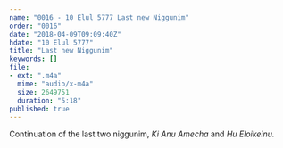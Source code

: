 ```yaml
---
name: "0016 - 10 Elul 5777 Last new Niggunim"
order: "0016"
date: "2018-04-09T09:09:40Z"
hdate: "10 Elul 5777"
title: "Last new Niggunim"
keywords: []
file:
- ext: ".m4a"
  mime: "audio/x-m4a"
  size: 2649751
  duration: "5:18"
published: true
---
```

Continuation of the last two niggunim, _Ki Anu Amecha_ and _Hu Eloikeinu._

